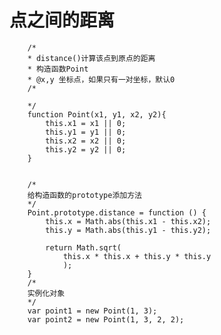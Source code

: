 # 点之间的距离

		/*
        * distance()计算该点到原点的距离
        * 构造函数Point
        * @x,y 坐标点，如果只有一对坐标，默认0
        /*
        
        */
        function Point(x1, y1, x2, y2){
            this.x1 = x1 || 0;
            this.y1 = y1 || 0;
            this.x2 = x2 || 0;
            this.y2 = y2 || 0;
        }
        

        /*
        给构造函数的prototype添加方法
        */
        Point.prototype.distance = function () {
            this.x = Math.abs(this.x1 - this.x2);
            this.y = Math.abs(this.y1 - this.y2);

            return Math.sqrt(
                this.x * this.x + this.y * this.y
                );
        }
        /*
        实例化对象
        */
        var point1 = new Point(1, 3);
        var point2 = new Point(1, 3, 2, 2);